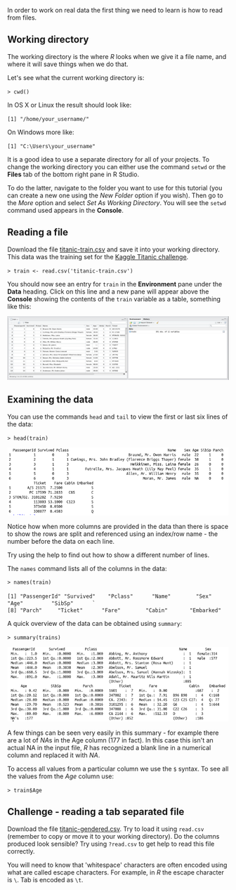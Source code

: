 In order to work on real data the first thing we need to learn is how to read from files.

## Working directory

The working directory is the where *R* looks when we give it a file name, and where it will save things when we do that.

Let's see what the current working directory is:

`> cwd()`

In OS X or Linux the result should look like:

`[1] "/home/your_username/"`

On Windows more like:

`[1] "C:\Users\your_username"`

It is a good idea to use a separate directory for all of your projects.
To change the working directory you can either use the command `setwd` or the **Files** tab of the bottom right pane in R Studio.

To do the latter, navigate to the folder you want to use for this tutorial (you can create a new one using the *New Folder* option if you wish).
Then go to the *More* option and select *Set As Working Directory*. You will see the `setwd` command used appears in the **Console**.

## Reading a file

Download the file [titanic-train.csv](data/titanic-train.csv) and save it into your working directory.
This data was the training set for the [Kaggle Titanic challenge](https://www.kaggle.com/c/titanic/data).

`> train <- read.csv('titanic-train.csv')`

You should now see an entry for `train` in the **Environment** pane under the **Data** heading.
Click on this line and a new pane will appear above the **Console** showing the contents of the `train` variable as a table, something like this:

![Titanic Kaggle training dataset in R Studio](images/titanic-train-data.png)

## Examining the data

You can use the commands `head` and `tail` to view the first or last six lines of the data:

`> head(train)`

![First lines of Titanic Kaggle training dataset](images/head-titanic-train.png)

Notice how when more columns are provided in the data than there is space to show the rows are split and referenced using an index/row name - the number before the data on each line.

Try using the help to find out how to show a different number of lines.

The `names` command lists all of the columns in the data:

```
> names(train)

[1] "PassengerId" "Survived"    "Pclass"      "Name"        "Sex"         "Age"         "SibSp"      `
[8] "Parch"     "Ticket"      "Fare"        "Cabin"       "Embarked"
```

A quick overview of the data can be obtained using `summary`:

`> summary(trains)`

![Summary of Titanic Kaggle training dataset](images/titanic-train-summary.png)

A few things can be seen very easily in this summary - for example there are a lot of *NA*s in the Age column (177 in fact).
In this case this isn't an actual NA in the input file, *R* has recognized a blank line in a numerical column and replaced it with *NA*.

To access all values from a particular column we use the `$` syntax.
To see all the values from the *Age* column use:

`> train$Age`

## Challenge - reading a tab separated file

Download the file [titanic-gendered.csv](data/titanic-gendered.csv).
Try to load it using `read.csv` (remember to copy or move it to your working directory).
Do the columns produced look sensible?
Try using `?read.csv` to get help to read this file correctly.

You will need to know that 'whitespace' characters are often encoded using what are called escape characters.
For example, in *R* the escape character is `\`.
Tab is encoded as `\t`.
